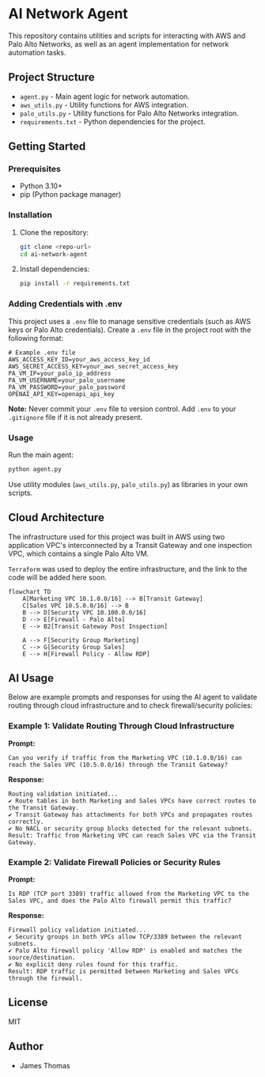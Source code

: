 # AI Network Agent

This repository contains utilities and scripts for interacting with AWS and Palo Alto Networks, as well as an agent implementation for network automation tasks.

## Project Structure

- `agent.py` - Main agent logic for network automation.
- `aws_utils.py` - Utility functions for AWS integration.
- `palo_utils.py` - Utility functions for Palo Alto Networks integration.
- `requirements.txt` - Python dependencies for the project.

## Getting Started

### Prerequisites
- Python 3.10+
- pip (Python package manager)

### Installation
1. Clone the repository:
   ```bash
   git clone <repo-url>
   cd ai-network-agent
   ```
2. Install dependencies:
   ```bash
   pip install -r requirements.txt
   ```

### Adding Credentials with .env

This project uses a `.env` file to manage sensitive credentials (such as AWS keys or Palo Alto credentials). Create a `.env` file in the project root with the following format:

```
# Example .env file
AWS_ACCESS_KEY_ID=your_aws_access_key_id
AWS_SECRET_ACCESS_KEY=your_aws_secret_access_key
PA_VM_IP=your_palo_ip_address
PA_VM_USERNAME=your_palo_username
PA_VM_PASSWORD=your_palo_password
OPENAI_API_KEY=openapi_api_key
```

**Note:** Never commit your `.env` file to version control. Add `.env` to your `.gitignore` file if it is not already present.

### Usage
Run the main agent:
   ```bash
   python agent.py
   ```
Use utility modules (`aws_utils.py`, `palo_utils.py`) as libraries in your own scripts. 

## Cloud Architecture

The infrastructure used for this project was built in AWS using two application VPC's interconnected by a Transit Gateway and one inspection VPC, which contains a single Palo Alto VM.

`Terraform` was used to deploy the entire infrastructure, and the link to the code will be added here soon.

```mermaid
flowchart TD
    A[Marketing VPC 10.1.0.0/16] --> B[Transit Gateway]
    C[Sales VPC 10.5.0.0/16] --> B
    B --> D[Security VPC 10.100.0.0/16]
    D --> E[Firewall - Palo Alto]
    E --> B2[Transit Gateway Post Inspection]

    A --> F[Security Group Marketing]
    C --> G[Security Group Sales]
    E --> H[Firewall Policy - Allow RDP]
```


## AI Usage

Below are example prompts and responses for using the AI agent to validate routing through cloud infrastructure and to check firewall/security policies:

### Example 1: Validate Routing Through Cloud Infrastructure

**Prompt:**
```
Can you verify if traffic from the Marketing VPC (10.1.0.0/16) can reach the Sales VPC (10.5.0.0/16) through the Transit Gateway?
```

**Response:**
```
Routing validation initiated...
✔️ Route tables in both Marketing and Sales VPCs have correct routes to the Transit Gateway.
✔️ Transit Gateway has attachments for both VPCs and propagates routes correctly.
✔️ No NACL or security group blocks detected for the relevant subnets.
Result: Traffic from Marketing VPC can reach Sales VPC via the Transit Gateway.
```

### Example 2: Validate Firewall Policies or Security Rules

**Prompt:**
```
Is RDP (TCP port 3389) traffic allowed from the Marketing VPC to the Sales VPC, and does the Palo Alto firewall permit this traffic?
```

**Response:**
```
Firewall policy validation initiated...
✔️ Security groups in both VPCs allow TCP/3389 between the relevant subnets.
✔️ Palo Alto firewall policy 'Allow RDP' is enabled and matches the source/destination.
✔️ No explicit deny rules found for this traffic.
Result: RDP traffic is permitted between Marketing and Sales VPCs through the firewall.
```


## License
MIT

## Author
- James Thomas
